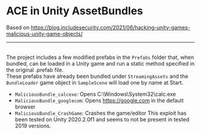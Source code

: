# ACE in Unity AssetBundles
Based on https://blog.includesecurity.com/2021/06/hacking-unity-games-malicious-unity-game-objects/

---
\
The project includes a few modified prefabs in the `Prefabs` folder that, when bundled, can be loaded in a Unity game and run a static method specified in the original .prefab file. \
These prefabs have already been bundled under `StreamingAssets` and the `BundleLoader` game object in `SampleScene` will load one by name at Start.
- `MaliciousBundle_calcexe`: Opens C:\Windows\System32\calc.exe
- `MaliciousBundle_googlecom`: Opens https://google.com in the default browser
- `MaliciousBundle_CrashGame`: Crashes the game/editor
This exploit has been tested on Unity 2020.2.0f1 and seems to not be present in tested 2019 versions.